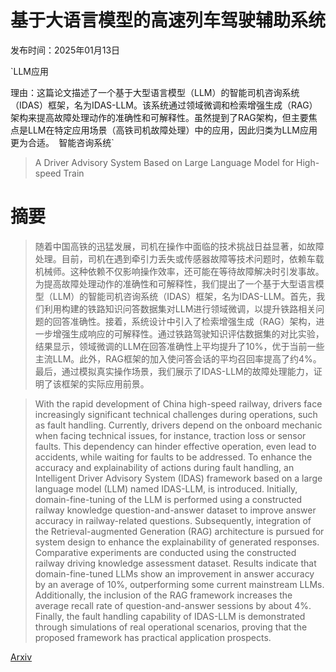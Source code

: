 # 基于大语言模型的高速列车驾驶辅助系统

发布时间：2025年01月13日

`LLM应用

理由：这篇论文描述了一个基于大型语言模型（LLM）的智能司机咨询系统（IDAS）框架，名为IDAS-LLM。该系统通过领域微调和检索增强生成（RAG）架构来提高故障处理动作的准确性和可解释性。虽然提到了RAG架构，但主要焦点是LLM在特定应用场景（高铁司机故障处理）中的应用，因此归类为LLM应用更为合适。` `智能咨询系统`

> A Driver Advisory System Based on Large Language Model for High-speed Train

# 摘要

> 随着中国高铁的迅猛发展，司机在操作中面临的技术挑战日益显著，如故障处理。目前，司机在遇到牵引力丢失或传感器故障等技术问题时，依赖车载机械师。这种依赖不仅影响操作效率，还可能在等待故障解决时引发事故。为提高故障处理动作的准确性和可解释性，我们提出了一个基于大型语言模型（LLM）的智能司机咨询系统（IDAS）框架，名为IDAS-LLM。首先，我们利用构建的铁路知识问答数据集对LLM进行领域微调，以提升铁路相关问题的回答准确性。接着，系统设计中引入了检索增强生成（RAG）架构，进一步增强生成响应的可解释性。通过铁路驾驶知识评估数据集的对比实验，结果显示，领域微调的LLM在回答准确性上平均提升了10%，优于当前一些主流LLM。此外，RAG框架的加入使问答会话的平均召回率提高了约4%。最后，通过模拟真实操作场景，我们展示了IDAS-LLM的故障处理能力，证明了该框架的实际应用前景。

> With the rapid development of China high-speed railway, drivers face increasingly significant technical challenges during operations, such as fault handling. Currently, drivers depend on the onboard mechanic when facing technical issues, for instance, traction loss or sensor faults. This dependency can hinder effective operation, even lead to accidents, while waiting for faults to be addressed. To enhance the accuracy and explainability of actions during fault handling, an Intelligent Driver Advisory System (IDAS) framework based on a large language model (LLM) named IDAS-LLM, is introduced. Initially, domain-fine-tuning of the LLM is performed using a constructed railway knowledge question-and-answer dataset to improve answer accuracy in railway-related questions. Subsequently, integration of the Retrieval-augmented Generation (RAG) architecture is pursued for system design to enhance the explainability of generated responses. Comparative experiments are conducted using the constructed railway driving knowledge assessment dataset. Results indicate that domain-fine-tuned LLMs show an improvement in answer accuracy by an average of 10%, outperforming some current mainstream LLMs. Additionally, the inclusion of the RAG framework increases the average recall rate of question-and-answer sessions by about 4%. Finally, the fault handling capability of IDAS-LLM is demonstrated through simulations of real operational scenarios, proving that the proposed framework has practical application prospects.

[Arxiv](https://arxiv.org/abs/2501.07837)